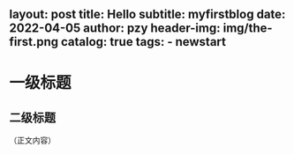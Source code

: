 layout:     post
title:      Hello
subtitle:   myfirstblog
date:       2022-04-05
author:     pzy
header-img: img/the-first.png
catalog:   true
tags:
    - newstart
---
# 一级标题
## 二级标题
（正文内容）
